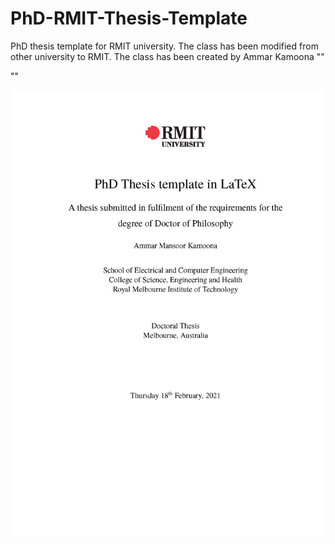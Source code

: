 # PhD-RMIT-Thesis-Template
PhD thesis template for RMIT university.  The class has been modified from other university to RMIT.
The class has been created by Ammar Kamoona
""

""

<p align="center">
<img src="https://github.com/AmmarKamoona/PhD-RMIT-Thesis-Template/blob/main/Figures/PhDRMIT_sample.png" width="650">
</p>
